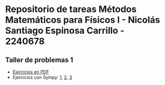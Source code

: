 # Repositorio de tareas Métodos Matemáticos para Físicos I - Nicolás Santiago Espinosa Carrillo - 2240678

## Taller de problemas 1

- [Ejercicios en PDF](https://github.com/nicarcsin/TareasMetMat25B/blob/main/DocPDF/TALLER%20%231.pdf)
- Ejercicios con Sympy: [1](https://github.com/nicarcsin/TareasMetMat25B/blob/main/Codigos/Taller%201/Ejercicio%203%20-%201.1.6.py), [2](https://github.com/nicarcsin/TareasMetMat25B/blob/main/Codigos/Taller%201/Ejercicio%206%20-%201.2.7.py), [3](https://github.com/nicarcsin/TareasMetMat25B/blob/main/Codigos/Taller%201/Ejercicio%2013%20-%201.5.7.py)
